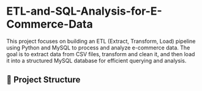 # ETL-and-SQL-Analysis-for-E-Commerce-Data

This project focuses on building an ETL (Extract, Transform, Load) pipeline using Python and MySQL to process and analyze e-commerce data. 
The goal is to extract data from CSV files, transform and clean it, and then load it into a structured MySQL database for efficient querying and analysis.

## 📂 Project Structure
